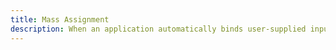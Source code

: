 ```yaml
---
title: Mass Assignment
description: When an application automatically binds user-supplied input to object properties or model fields without proper filtering or validation
---
```

